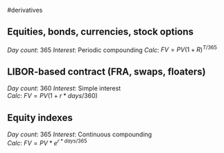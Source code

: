 #derivatives 

## Equities, bonds, currencies, stock options 
*Day count*: 365 
*Interest*: Periodic compounding 
*Calc*: $FV = PV (1 + R) ^ {T / 365}$ 


## LIBOR-based contract (FRA, swaps, floaters) 
*Day count*: 360
*Interest*: Simple interest  
*Calc*: $FV = PV (1 + r* days/ 360)$ 


## Equity indexes 
*Day count*: 365
*Interest*: Continuous compounding  
*Calc*: $FV = PV * e^{r*days/365}$

